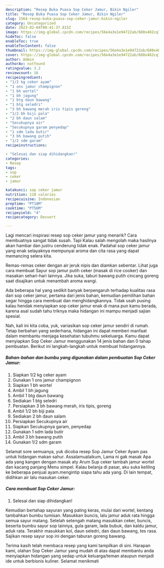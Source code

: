 ```yaml
---
description: "Resep Buka Puasa Sop Ceker Jamur, Bikin Ngiler"
title: "Resep Buka Puasa Sop Ceker Jamur, Bikin Ngiler"
slug: 1564-resep-buka-puasa-sop-ceker-jamur-bikin-ngiler
category: Uncategorized
date: 2023-02-04T00:41:37.815Z
image: https://img-global.cpcdn.com/recipes/56e4a3e1e94722ab/680x482cq70/sop-ceker-jamur-foto-resep-utama.jpg
hideToc: false
enableToc: true
enableTocContent: false
thumbnail: https://img-global.cpcdn.com/recipes/56e4a3e1e94722ab/680x482cq70/sop-ceker-jamur-foto-resep-utama.jpg
cover: https://img-global.cpcdn.com/recipes/56e4a3e1e94722ab/680x482cq70/sop-ceker-jamur-foto-resep-utama.jpg
author: Admin
authorAv: notfound
ratingvalue: 3.2
reviewcount: 16
recipeingredient:
- "1/2 kg ceker ayam"
- "1 ons jamur champignon"
- "1 bh wortel"
- "1 bh jagung"
- "1 btg daun bawang"
- "1 btg seledri"
- "3 bh bawang merah iris tipis goreng"
- "1/2 bh biji pala"
- "2 bh daun salam"
- "Secukupnya air"
- "Secukupnya garam penyedap"
- "1 sdm lada butir"
- "3 bh bawang putih"
- "1/2 sdm garam"
recipeinstructions:

- "Selesai dan siap dihidangkan!"
categories:
- Resep
tags:
- sop
- ceker
- jamur

katakunci: sop ceker jamur 
nutrition: 110 calories
recipecuisine: Indonesian
preptime: "PT18M"
cooktime: "PT56M"
recipeyield: "4"
recipecategory: Dessert

---
```



Lagi mencari inspirasi resep sop ceker jamur yang menarik? Cara membuatnya sangat tidak susah. Tapi Kalau salah mengolah maka hasilnya akan hambar dan justru cenderung tidak enak. Padahal sop ceker jamur yang enak selayaknya mempunyai aroma dan cita rasa yang dapat memancing selera kita.


Remas-remas ceker dengan air jeruk nipis dan diamkan sebentar. Lihat juga cara membuat Sayur sop jamur putih ceker (masak di rice cooker) dan masakan sehari-hari lainnya. Jika suka, taburi bawang putih cincang goreng saat disajikan untuk menambah aroma wangi.

Ada beberapa hal yang sedikit banyak berpengaruh terhadap kualitas rasa dari sop ceker jamur, pertama dari jenis bahan, kemudian pemilihan bahan segar hingga cara membuat dan menghidangkannya. Tidak usah pusing kalau hendak menyiapkan sop ceker jamur enak di mana pun kamu berada, karena asal sudah tahu triknya maka hidangan ini mampu menjadi sajian spesial.


Nah, kali ini kita coba, yuk, variasikan sop ceker jamur sendiri di rumah. Tetap berbahan yang sederhana, hidangan ini dapat memberi manfaat dalam membantu menjaga kesehatan tubuhmu sekeluarga. Kamu dapat menyiapkan Sop Ceker Jamur menggunakan 14 jenis bahan dan 0 tahap pembuatan. Berikut ini langkah-langkah untuk membuat hidangannya.

<!--inarticleads1-->

##### Bahan-bahan dan bumbu yang digunakan dalam pembuatan Sop Ceker Jamur:

1. Siapkan 1/2 kg ceker ayam
1. Gunakan 1 ons jamur champignon
1. Siapkan 1 bh wortel
1. Ambil 1 bh jagung
1. Ambil 1 btg daun bawang
1. Sediakan 1 btg seledri
1. Persiapkan 3 bh bawang merah, iris tipis, goreng
1. Ambil 1/2 bh biji pala
1. Sediakan 2 bh daun salam
1. Persiapkan Secukupnya air
1. Siapkan Secukupnya garam, penyedap
1. Gunakan 1 sdm lada butir
1. Ambil 3 bh bawang putih
1. Gunakan 1/2 sdm garam


Selamat sore semuanya, yuk dicoba resep Sop Jamur Ceker Ayam pas untuk hidangan makan sahur. Assalamualaikum, Lama ni gak masak Apa ada yang kangen dengan masak aty Arum Sup ceker tambah jamur wortel dan kacang panjang Menu simpel. Kalau belanja di pasar, aku suka keliling ke beberapa penjual ayam.mengintip siapa tahu ada yang. Di lain tempat, didihkan air lalu masukan ceker. 

<!--inarticleads2-->

##### Cara membuat Sop Ceker Jamur:


1. Selesai dan siap dihidangkan!

Kemudian bertahap sayuran yang paling keras, mulai dari wortel, kentang tambahkan bumbu tumisan. Masukkan buncis, lalu jamur aduk rata hingga semua sayur matang. Setelah setengah matang masukkan ceker, buncis, beserta bumbu sayur sop lainnya, gula garam, lada bubuk, dan kaldu jamur, aduk rata. Terakhir masukkan kol, daun seledri, dan daun bawang, tes rasa. Sajikan resep sayur sop ini dengan taburan goreng bawang. 

Terima kasih telah membaca resep yang kami tampilkan di sini. Harapan kami, olahan Sop Ceker Jamur yang mudah di atas dapat membantu anda menyiapkan hidangan yang sedap untuk keluarga/teman ataupun menjadi ide untuk berbisnis kuliner. Selamat menikmati
